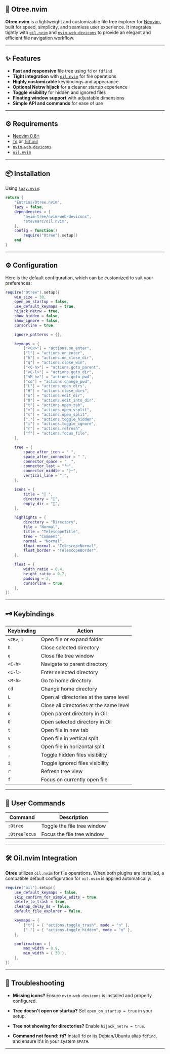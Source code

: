 ## 🌲 Otree.nvim

**Otree.nvim** is a lightweight and customizable file tree explorer for [Neovim](https://neovim.io), built for speed, simplicity, and seamless user experience. It integrates tightly with [`oil.nvim`](https://github.com/stevearc/oil.nvim) and [`nvim-web-devicons`](https://github.com/nvim-tree/nvim-web-devicons) to provide an elegant and efficient file navigation workflow.

---

## ✨ Features

- **Fast and responsive** file tree using `fd` or `fdfind`
- **Tight integration** with [`oil.nvim`](https://github.com/stevearc/oil.nvim) for file operations
- **Highly customizable** keybindings and appearance
- **Optional Netrw hijack** for a cleaner startup experience
- **Toggle visibility** for hidden and ignored files
- **Floating window support** with adjustable dimensions
- **Simple API and commands** for ease of use

---

## ⚙️ Requirements

- [Neovim 0.8+](https://neovim.io)
- [`fd`](https://github.com/sharkdp/fd) or [`fdfind`](https://manpages.ubuntu.com/manpages/focal/man1/fdfind.1.html)
- [`nvim-web-devicons`](https://github.com/nvim-tree/nvim-web-devicons)
- [`oil.nvim`](https://github.com/stevearc/oil.nvim)

---

## 📦 Installation

Using [`lazy.nvim`](https://github.com/folke/lazy.nvim):

```lua
return {
    "Eutrius/Otree.nvim",
    lazy = false,
    dependencies = {
        "nvim-tree/nvim-web-devicons",
        "stevearc/oil.nvim",
    },
    config = function()
        require("Otree").setup()
    end
}
```

---

## ⚙️ Configuration

Here is the default configuration, which can be customized to suit your preferences:

```lua
require("Otree").setup({
    win_size = 30,
    open_on_startup = false,
    use_default_keymaps = true,
    hijack_netrw = true,
    show_hidden = false,
    show_ignore = false,
    cursorline = true,

    ignore_patterns = {},

    keymaps = {
        ["<CR>"] = "actions.on_enter",
        ["l"] = "actions.on_enter",
        ["h"] = "actions.on_close_dir",
        ["q"] = "actions.close_win",
        ["<C-h>"] = "actions.goto_parent",
        ["<C-l>"] = "actions.goto_dir",
        ["<M-h>"] = "actions.goto_pwd",
        ["cd"] = "actions.change_pwd",
        ["L"] = "actions.open_dirs",
        ["H"] = "actions.close_dirs",
        ["o"] = "actions.edit_dir",
        ["O"] = "actions.edit_into_dir",
        ["t"] = "actions.open_tab",
        ["v"] = "actions.open_vsplit",
        ["s"] = "actions.open_split",
        ["."] = "actions.toggle_hidden",
        ["i"] = "actions.toggle_ignore",
        ["r"] = "actions.refresh",
        ["f"] = "actions.focus_file",
    },

    tree = {
        space_after_icon = " ",
        space_after_connector = " ",
        connector_space = "  ",
        connector_last = "└─",
        connector_middle = "├─",
        vertical_line = "│",
    },

    icons = {
        title = " ",
        directory = "",
        empty_dir = "",
    },

    highlights = {
        directory = "Directory",
        file = "Normal",
        title = "TelescopeTitle",
        tree = "Comment",
        normal = "Normal",
        float_normal = "TelescopeNormal",
        float_border = "TelescopeBorder",
    },

    float = {
        width_ratio = 0.4,
        height_ratio = 0.7,
        padding = 2,
        cursorline = true,
    },
})
```

---

## 🗝️ Keybindings

| Keybinding  | Action                                  |
| ----------- | --------------------------------------- |
| `<CR>`, `l` | Open file or expand folder              |
| `h`         | Close selected directory                |
| `q`         | Close file tree window                  |
| `<C-h>`     | Navigate to parent directory            |
| `<C-l>`     | Enter selected directory                |
| `<M-h>`     | Go to home directory                    |
| `cd`        | Change home directory                   |
| `L`         | Open all directories at the same level  |
| `H`         | Close all directories at the same level |
| `o`         | Open parent directory in Oil            |
| `O`         | Open selected directory in Oil          |
| `t`         | Open file in new tab                    |
| `v`         | Open file in vertical split             |
| `s`         | Open file in horizontal split           |
| `.`         | Toggle hidden files visibility          |
| `i`         | Toggle ignored files visibility         |
| `r`         | Refresh tree view                       |
| `f`         | Focus on currently open file            |

---

## 🧪 User Commands

| Command       | Description                 |
| ------------- | --------------------------- |
| `:Otree`      | Toggle the file tree window |
| `:OtreeFocus` | Focus the file tree window  |

---

## 🛠 Oil.nvim Integration

**Otree** utilizes `oil.nvim` for file operations. When both plugins are installed, a compatible default configuration for `oil.nvim` is applied automatically:

```lua
require("oil").setup({
    use_default_keymaps = false,
    skip_confirm_for_simple_edits = true,
    delete_to_trash = true,
    cleanup_delay_ms = false,
    default_file_explorer = false,

    keymaps = {
        ["t"] = { "actions.toggle_trash", mode = "n" },
        ["."] = { "actions.toggle_hidden", mode = "n" },
    },

    confirmation = {
        max_width = 0.9,
        min_width = { 30 },
    },
})
```

---

## 🧰 Troubleshooting

- **Missing icons?**
  Ensure `nvim-web-devicons` is installed and properly configured.

- **Tree doesn't open on startup?**
  Set `open_on_startup = true` in your setup.

- **Tree not showing for directories?**
  Enable `hijack_netrw = true`.

- **Command not found: `fd`?**
  Install [`fd`](https://github.com/sharkdp/fd) or its Debian/Ubuntu alias `fdfind`, and ensure it's in your system `$PATH`.

---
